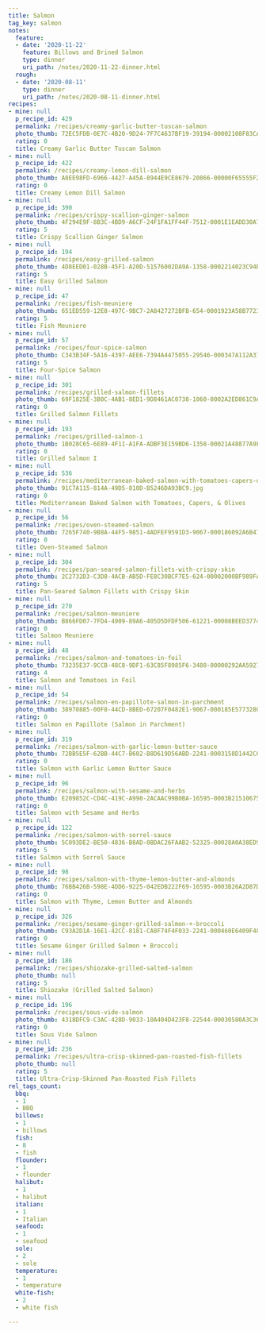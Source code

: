 ```yaml
---
title: Salmon
tag_key: salmon
notes:
  feature:
  - date: '2020-11-22'
    feature: Billows and Brined Salmon
    type: dinner
    uri_path: /notes/2020-11-22-dinner.html
  rough:
  - date: '2020-08-11'
    type: dinner
    uri_path: /notes/2020-08-11-dinner.html
recipes:
- mine: null
  p_recipe_id: 429
  permalink: /recipes/creamy-garlic-butter-tuscan-salmon
  photo_thumb: 72EC5FDB-0E7C-4B20-9D24-7F7C4637BF19-39194-00002108F83CA633.jpg
  rating: 0
  title: Creamy Garlic Butter Tuscan Salmon
- mine: null
  p_recipe_id: 422
  permalink: /recipes/creamy-lemon-dill-salmon
  photo_thumb: A8EE98FD-6966-4427-A45A-8944E9CE8679-20866-00000F65555F2044.jpg
  rating: 0
  title: Creamy Lemon Dill Salmon
- mine: null
  p_recipe_id: 390
  permalink: /recipes/crispy-scallion-ginger-salmon
  photo_thumb: 4F294E9F-8B3C-4BD9-A6CF-24F1FA1FF44F-7512-0001E1EADD30A70D.jpg
  rating: 5
  title: Crispy Scallion Ginger Salmon
- mine: null
  p_recipe_id: 194
  permalink: /recipes/easy-grilled-salmon
  photo_thumb: 4D8EED01-028B-45F1-A20D-51576002DA9A-1358-0002214023C94B58.jpg
  rating: 5
  title: Easy Grilled Salmon
- mine: null
  p_recipe_id: 47
  permalink: /recipes/fish-meuniere
  photo_thumb: 651ED559-12E8-497C-9BC7-2A8427272BFB-654-0001923A58B77236.jpg
  rating: 5
  title: Fish Meuniere
- mine: null
  p_recipe_id: 57
  permalink: /recipes/four-spice-salmon
  photo_thumb: C343B34F-5A16-4397-AEE6-7394A4475055-29546-000347A112A37A95.jpg
  rating: 5
  title: Four-Spice Salmon
- mine: null
  p_recipe_id: 301
  permalink: /recipes/grilled-salmon-fillets
  photo_thumb: 69F1825E-3B0C-4AB1-8ED1-9D8461AC0738-1060-0002A2ED861C9A17.jpg
  rating: 0
  title: Grilled Salmon Fillets
- mine: null
  p_recipe_id: 193
  permalink: /recipes/grilled-salmon-i
  photo_thumb: 1B028C65-6E89-4F11-A1FA-ADBF3E159BD6-1358-00021A48877A9FCA.jpg
  rating: 0
  title: Grilled Salmon I
- mine: null
  p_recipe_id: 536
  permalink: /recipes/mediterranean-baked-salmon-with-tomatoes-capers-olives
  photo_thumb: 91C7A115-814A-49D5-810D-B5246DA93BC9.jpg
  rating: 0
  title: Mediterranean Baked Salmon with Tomatoes, Capers, & Olives
- mine: null
  p_recipe_id: 56
  permalink: /recipes/oven-steamed-salmon
  photo_thumb: 7265F740-9B8A-44F5-9851-4ADFEF9591D3-9067-000186092A6B476D.jpg
  rating: 0
  title: Oven-Steamed Salmon
- mine: null
  p_recipe_id: 304
  permalink: /recipes/pan-seared-salmon-fillets-with-crispy-skin
  photo_thumb: 2C2732D3-C3D8-4ACB-AB5D-FE8C30BCF7E5-624-00002000BF989FA2.jpg
  rating: 5
  title: Pan-Seared Salmon Fillets with Crispy Skin
- mine: null
  p_recipe_id: 270
  permalink: /recipes/salmon-meuniere
  photo_thumb: B866FD07-7FD4-4909-89A6-405D5DFDF506-61221-00008BEED3774C6D.jpg
  rating: 0
  title: Salmon Meuniere
- mine: null
  p_recipe_id: 48
  permalink: /recipes/salmon-and-tomatoes-in-foil
  photo_thumb: 73235E37-9CCB-48C8-9DF1-63C85F8985F6-3480-00000292AA592733.jpg
  rating: 4
  title: Salmon and Tomatoes in Foil
- mine: null
  p_recipe_id: 54
  permalink: /recipes/salmon-en-papillote-salmon-in-parchment
  photo_thumb: 38970885-00F8-44CD-8BED-67207F0482E1-9067-000185E577328092.jpg
  rating: 0
  title: Salmon en Papillote (Salmon in Parchment)
- mine: null
  p_recipe_id: 319
  permalink: /recipes/salmon-with-garlic-lemon-butter-sauce
  photo_thumb: 72BB5E5F-62BB-44C7-B602-B8D619D56ABD-2241-0003158D1442C054.jpg
  rating: 0
  title: Salmon with Garlic Lemon Butter Sauce
- mine: null
  p_recipe_id: 96
  permalink: /recipes/salmon-with-sesame-and-herbs
  photo_thumb: E209852C-CD4C-419C-A990-2ACAAC99B0BA-16595-0003B21510675963.jpg
  rating: 0
  title: Salmon with Sesame and Herbs
- mine: null
  p_recipe_id: 122
  permalink: /recipes/salmon-with-sorrel-sauce
  photo_thumb: 5C093DE2-BE50-4836-B8AD-0BDAC26FAAB2-52325-00028A0A38ED9667.jpg
  rating: 5
  title: Salmon with Sorrel Sauce
- mine: null
  p_recipe_id: 98
  permalink: /recipes/salmon-with-thyme-lemon-butter-and-almonds
  photo_thumb: 76BB426B-598E-4DD6-9225-042EDB222F69-16595-0003B26A2D87D80E.jpg
  rating: 0
  title: Salmon with Thyme, Lemon Butter and Almonds
- mine: null
  p_recipe_id: 326
  permalink: /recipes/sesame-ginger-grilled-salmon-+-broccoli
  photo_thumb: C93A2D1A-16E1-42CC-8181-CA8F74F4F033-2241-000460E6409F48DD.jpg
  rating: 0
  title: Sesame Ginger Grilled Salmon + Broccoli
- mine: null
  p_recipe_id: 186
  permalink: /recipes/shiozake-grilled-salted-salmon
  photo_thumb: null
  rating: 5
  title: Shiozake (Grilled Salted Salmon)
- mine: null
  p_recipe_id: 196
  permalink: /recipes/sous-vide-salmon
  photo_thumb: 4318DFC9-C3AC-428D-9033-10A404D423F8-22544-00030580A3C36ED8.jpg
  rating: 0
  title: Sous Vide Salmon
- mine: null
  p_recipe_id: 236
  permalink: /recipes/ultra-crisp-skinned-pan-roasted-fish-fillets
  photo_thumb: null
  rating: 5
  title: Ultra-Crisp-Skinned Pan-Roasted Fish Fillets
rel_tags_count:
  bbq:
  - 1
  - BBQ
  billows:
  - 1
  - billows
  fish:
  - 8
  - fish
  flounder:
  - 1
  - flounder
  halibut:
  - 1
  - halibut
  italian:
  - 1
  - Italian
  seafood:
  - 1
  - seafood
  sole:
  - 2
  - sole
  temperature:
  - 1
  - temperature
  white-fish:
  - 2
  - white fish

---
```

